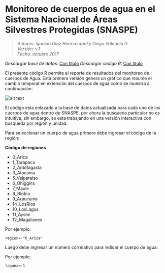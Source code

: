 #  Monitoreo de cuerpos de agua en el Sistema Nacional de Áreas Silvestres Protegidas (SNASPE)
>*Autores: Ignacio Díaz Hormazábal y Diego Valencia D.*  
*Versión: v.1*   
*Fecha: octubre 2017*

*Descargar base de datos:* [Con titulo](https://github.com/GapConaf/Monitoreo_cuerpos_de_agua/blob/master/Grafico_serie_agua.R "DataBase")
*Descargar código R:* [Con titulo](http://joedicastro.com "titulo")

El presente código R permite el reporte de resultados del monitoreo de cuerpos de Agua. Esta primera versión genera un gráfico que resume el cambio temporal en extensión del cuerpos de agua como se muestra a continuación:


![alt text](https://github.com/GapConaf/Monitoreo_cuerpos_de_agua/blob/master/Imagen1.png "Laguna Matanzas R.N. El Yali")

El código esta enlazado a la base de datos actualizada para cada uno de los cuerpos de agua dentro de SNASPE, por ahora la busqueda particular no es intuitiva, sin embargo, se esta trabajando en una versión interactiva con busqueda por región y unidad.  

Para seleccionar un cuerpo de agua primero debe ingresar el código de la región:

**Codigo de regiones**
+ 0_Arica
+ 1_Tarapaca
+ 2_Antofagasta
+ 3_Atacama
+ 5_Valparaiso
+ 6_Ohiggins
+ 7_Maule
+ 8_Biobio
+ 9_Araucania
+ 14_LosRios
+ 10_LosLagos
+ 11_Aysen
+ 12_Magallanes

Por ejemplo:  
~~~
region<-"0_Arica" 
~~~

Luego debe ingresar un número correlativo para indicar el cuerpo de agua:

Por ejemplo:  
~~~
laguna<-1
~~~
